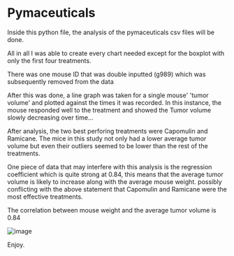 # Pymaceuticals

Inside this python file, the analysis of the pymaceuticals csv files will be done.

All in all I was able to create every chart needed except for the boxplot with only the first four treatments. 

There was one mouse ID that was double inputted (g989) which was subsequently removed from the data

After this was done, a line graph was taken for a single mouse' 'tumor volume' and plotted against the times it was recorded. In this instance, the mouse responded well to the treatment and showed the Tumor volume slowly decreasing over time...

After analysis, the two best perforing treatments were Capomulin and Ramicane. The mice in this study not only had a lower average tumor volume but even their outliers seemed to be lower than the rest of the treatments.

One piece of data that may interfere with this analysis is the regression coefficient which is quite strong at 0.84, this means that the average tumor volume is likely to increase along with the average mouse weight. possibly conflicting with the above statement that Capomulin and Ramicane were the most effective treatments.

The correlation between mouse weight and the average tumor volume is 0.84

![image](https://user-images.githubusercontent.com/82785105/204420114-6b3e627e-7d83-4ac4-a693-4c12cb5999e2.png)

Enjoy.

